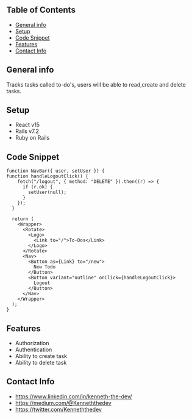 

## Table of Contents

* [General info](#general-info)
* [Setup](#setup)
* [Code Snippet](#code-snippet)
* [Features](#features)
* [Contact Info](#contact-info)
    

##   General info 

Tracks tasks called to-do's, users will be able to read,create and delete tasks.
     

##   Setup

* React v15 
* Rails v7.2
* Ruby on Rails
    


## Code Snippet

```
function NavBar({ user, setUser }) {
function handleLogoutClick() {
    fetch("/logout", { method: "DELETE" }).then((r) => {
      if (r.ok) {
        setUser(null);
      }
    });
  }
  
  return (
    <Wrapper>
      <Rotate>
        <Logo>
          <Link to="/">To-Dos</Link>
        </Logo>
      </Rotate>
      <Nav>
        <Button as={Link} to="/new">
          New Todo
        </Button>
        <Button variant="outline" onClick={handleLogoutClick}>
          Logout
        </Button>
      </Nav>
    </Wrapper>
  );
}

```



##  Features
* Authorization
* Authentication 
* Ability to create task
* Ability to delete task

     


##   Contact Info 
* https://www.linkedin.com/in/kenneth-the-dev/
* https://medium.com/@Kenneththedev
* https://twitter.com/Kenneththedev

